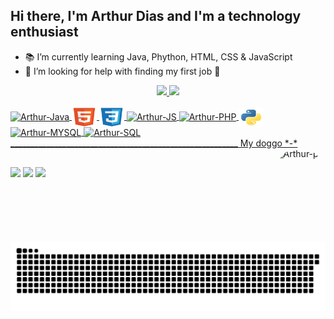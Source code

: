 ## Hi there, I'm Arthur Dias and I'm a technology enthusiast

- 📚 I’m currently learning Java, Phython, HTML, CSS & JavaScript
- 🤔 I’m looking for help with finding my first job 💼

<div align="center">
  <a href="https://github.com/Thurdias">
 <img height="180em" src="https://github-readme-stats.vercel.app/api?username=thurdias&show_icons=true&theme=dracula&include_all_commits=true&count_private=true"/>
  <img height="180em" src="https://github-readme-stats.vercel.app/api/top-langs/?username=thurdias&layout=compact&langs_count=7&theme=dracula"/>
</div>
<div style="display: inline_block"><br>
  <img align="center" alt="Arthur-Java" height="30" width="40" src="https://cdn.jsdelivr.net/gh/devicons/devicon/icons/java/java-original.svg">
  <img align="center" alt="Arthur-HTML" height="30" width="40" src="https://raw.githubusercontent.com/devicons/devicon/master/icons/html5/html5-original.svg">
  <img align="center" alt="Arthur-CSS" height="30" width="40" src="https://raw.githubusercontent.com/devicons/devicon/master/icons/css3/css3-original.svg">
  <img align="center" alt="Arthur-JS" height="30" width="40" src="https://cdn.jsdelivr.net/gh/devicons/devicon/icons/javascript/javascript-original.svg">
  <img align="center" alt="Arthur-PHP" height="30" width="40" src="https://cdn.jsdelivr.net/gh/devicons/devicon/icons/php/php-original.svg">
  <img align="center" alt="Arthur-Python" height="30" width="40" src="https://raw.githubusercontent.com/devicons/devicon/master/icons/python/python-original.svg">
  <img align="center" alt="Arthur-MYSQL" height="30" width="40" src="https://cdn.jsdelivr.net/gh/devicons/devicon/icons/mysql/mysql-original-wordmark.svg">
  <img align="center" alt="Arthur-SQL" height="50" width="60" src="https://cdn.jsdelivr.net/gh/devicons/devicon/icons/oracle/oracle-original.svg">_________________________________________________________ My doggo *-*
  <img align="right" alt="Arthur-pic" height="150" style="border-radius:100px;" src="https://lh3.googleusercontent.com/5XMMAzV5t5CHyxgkPnxMm5Iezohq9753CsI6svf1F69ze-dYTlFby7zJbqcTalu4VzI_XG6SBp5InYQyRnEI3Dx9_Qogj1gxHlVp5ZJMprAmcF45uyiS8KLxoHTk4e9VhIB3VZUUP_EMvDUqCHQ0UWak8CwcX_chQsib6W3eJ_dCgSuNdYrtxm4CdSLMtMGHL2WwnTDUtYndqxpEVujTf-nlddQojVI77JOJW7FOyyilUR3V3eAfwb4l_1p9BQk5Q-iW6acDg4oPnui4wi02vvTSP8ktakivbHR3KPuu-gv8WTN4vHumMTd38qDVcI9sgNkuvtJuP8fGY9PxHpiuxnnSwWOwIiO8Y0SvRqRZTudOVzfMSB_hHbgi7CtR1I2A0uJmKDOHNb-2XvTIF5HEofwwOGQkjX78X29b-7fUtw6gGiYIvZ89b2hvYyDYuY_fD4xY3-xfzt7A-_hBFNFnXEOKvuNMynrMkOnMkqjkMWPidoRhyv-_YkItduN4_BnZSqBmGf_O8C5WoBjQEC_9JDe6ijryAdqZ-DvLfXo4mrbtc9qmMs9xhEHUlnAvYMjrveiraI_WAAuqh889JiwsfKLE2rPvZoOqTG6tUinTzT9pqqQr0Fabw7wbHCc1hfNGuboZMkPgVj3Dyvq2vu9bBSiA1KGtjpFhWzxDVaRrV3bI-5yAKGYIHLDGjJa2REtqgwg8LE_SzJwzGibiytbHUtarMZItje2zkxWlnms0h2kaGsCMq36ILtLw3hJxeaCnDb2XJyfsPT9SfOOK4mNfbxJOOpbFM7ot1ddITI2hKygovd9UY6pIMhCVx2K3_7V8Ncy5l62Bpc9n5ZO-odKIknR9b9y3dB4jZJU34VqmcKP2lk1cSKKkpRmCEB2rSeSxWXH02UC3OA86-5C2ZvqA_b18PZkC7Yle67Ms9zX7wFoVj7LaOpmbyzUXLRyQk93-p8_VnCIY3zO7brvfY-clPhw=w829-h941-no">
  </div>
 
##
 
<div> 
  <a href = "mailto:thurdias@gmail.com"><img src="https://img.shields.io/badge/-Gmail-%23333?style=for-the-badge&logo=gmail&logoColor=white" target="_blank"></a>
  <a href="https://www.linkedin.com/in/arthur-dias-bouças/" target="_blank"><img src="https://img.shields.io/badge/-LinkedIn-%230077B5?style=for-the-badge&logo=linkedin&logoColor=white" target="_blank"></a> 
    <a href="https://wa.me/5561982018603" target="_blank"><img src="https://img.shields.io/badge/WhatsApp-25D366?style=for-the-badge&logo=whatsapp&logoColor=white" target="_blank"></a> 
  
  ![Snake animation](https://github.com/thurdias/thurdias/blob/output/github-contribution-grid-snake.svg)
 
</div>
